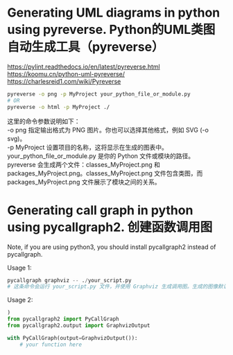 # Generating UML diagrams in python using pyreverse. Python的UML类图自动生成工具（pyreverse）
https://pylint.readthedocs.io/en/latest/pyreverse.html  
https://koomu.cn/python-uml-pyreverse/  
https://charlesreid1.com/wiki/Pyreverse   

```sh
pyreverse -o png -p MyProject your_python_file_or_module.py
# OR
pyreverse -o html -p MyProject ./
```
这里的命令参数说明如下：  
-o png 指定输出格式为 PNG 图片。你也可以选择其他格式，例如 SVG (-o svg)。  
-p MyProject 设置项目的名称，这将显示在生成的图表中。  
your_python_file_or_module.py 是你的 Python 文件或模块的路径。  
pyreverse 会生成两个文件：classes_MyProject.png 和 packages_MyProject.png。classes_MyProject.png 文件包含类图，而 packages_MyProject.png 文件展示了模块之间的关系。  


# Generating call graph in python using pycallgraph2. 创建函数调用图
Note, if you are using python3, you should install pycallgraph2 instead of pycallgraph.

Usage 1:  
```python
pycallgraph graphviz -- ./your_script.py
# 这条命令会运行 your_script.py 文件，并使用 Graphviz 生成调用图。生成的图像默认保存为 pycallgraph.png。
```

Usage 2:  
```python
)
from pycallgraph2 import PyCallGraph
from pycallgraph2.output import GraphvizOutput

with PyCallGraph(output=GraphvizOutput()):
    # your function here

```

